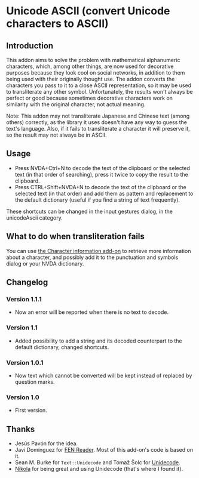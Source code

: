 # Unicode ASCII (convert Unicode characters to ASCII)

## Introduction

This addon aims to solve the problem with mathematical alphanumeric characters, which, among other things, are now used for decorative purposes because they look cool on social networks, in addition to them being used with their originally thought use. The addon converts the characters you pass to it to a close ASCII representation, so it may be used to transliterate any other symbol. Unfortunately,  the results won't always be perfect or good because sometimes decorative characters work on similarity with the original character, not actual meaning.

Note: This addon may not transliterate Japanese and Chinese text (among others) correctly, as the library it uses doesn't have any way to guess the text's language. Also, if it fails to transliterate a character it will preserve it, so the result may not always be in ASCII. 

## Usage

* Press NVDA+Ctrl+N to decode the text of the clipboard or the selected text (in that order of searching), press it twice to copy the result to the clipboard.
* Press CTRL+Shift+NVDA+N to decode the text of the clipboard or the selected text (in that order) and add them as pattern and replacement to the default dictionary (useful if you find a string of text frequently).

These shortcuts can be changed in the input gestures dialog, in the unicodeAscii category.

## What to do when transliteration fails

You can use [the Character information add-on][charinfo] to retrieve more information about a character, and possibly add it to the punctuation and symbols dialog or your NVDA dictionary.

## Changelog

### Version 1.1.1

* Now an error will be reported when there is no text to decode.

### Version 1.1

* Added possibility to add a string and its decoded counterpart to the default dictionary, changed shortcuts.

### Version 1.0.1

* Now text which cannot be converted will be kept instead of replaced by question marks.

### Version 1.0

* First version.

## Thanks

* Jesús Pavón for the idea.
* Javi Domínguez for [FEN Reader][FEN]. Most of this add-on's code is based on it.
* Sean M. Burke for `Text::Unidecode` and Tomaž Šolc for [Unidecode].
* [Nikola] for being great and using Unidecode (that's where I found it).

[FEN]: https://github.com/javidominguez/FenReader/
[Unidecode]: https://github.com/avian2/unidecode
[Nikola]: https://getnikola.com/avian2/unidecode
[charinfo]: https://addons.nvda-project.org/addons/charInfo.en.html
